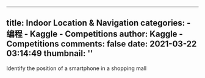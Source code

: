 
---
title: Indoor Location & Navigation
categories: 
    - 编程
    - Kaggle - Competitions
author: Kaggle - Competitions
comments: false
date: 2021-03-22 03:14:49
thumbnail: ''
---

<div>   
Identify the position of a smartphone in a shopping mall  
</div>
            